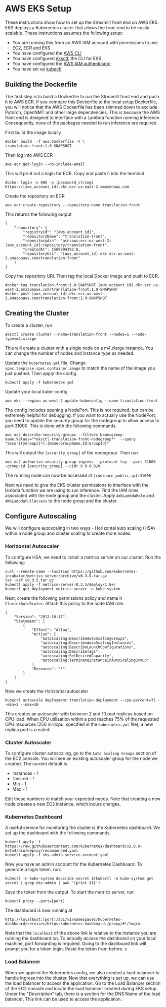 # AWS EKS Setup

These instructions show how to set up the Streamlit front end on AWS EKS. EKS deploys a Kuberentes cluster that allows the front end to be easily scalable. These instructions assumes the following setup:
 * You are running this from an AWS IAM account with permissions to use EC2, ECR and EKS
 * You have configured the [AWS CLI](https://aws.amazon.com/cli/)
 * You have configured [eksctl](https://eksctl.io/), the CLI for EKS
 * You have configured the [AWS IAM authenticator](https://docs.aws.amazon.com/eks/latest/userguide/install-aws-iam-authenticator.html)
 * You have set up [kubectl](https://kubernetes.io/docs/tasks/tools/install-kubectl/)

## Building the Dockerfile

The first step is to build a Dockerfile to run the Streamlit front end and push it to AWS ECR. If you compare this Dockerfile to the local setup Dockerfile, you will notice that the AWS Dockerfile has been slimmed down to exclude Pytorch, OpenNMT and other large dependencies. This is because the AWS front end is designed to interface with a Lambda function running inference. Consequently, none of the packages needed to run inference are required.

First build the image locally

    docker build  -f aws.Dockerfile -t \
    translation-front:1.0-SNAPSHOT .

Then log into AWS ECR

    aws ecr get-login --no-include-email

This will print out a login for ECR. Copy and paste it into the terminal

    docker login -u AWS -p [password_string] https://[aws_account_id].dkr.ecr.us-east-2.amazonaws.com

Create the repository on ECR

    aws ecr create-repository --repository-name translation-front

This returns the following output

```
{
    "repository": {
        "registryId": "[aws_account_id]",
        "repositoryName": "translation-front",
        "repositoryArn": "arn:aws:ecr:us-west-2:[aws_account_id]:repository/translation-front",
        "createdAt": 1569994192.0,
        "repositoryUri": "[aws_account_id].dkr.ecr.us-west-2.amazonaws.com/translation-front"
    }
}
```
Copy the repository URI. Then tag the local Docker image and push to ECR.

    docker tag translation-front:1.0-SNAPSHOT [aws_account_id].dkr.ecr.us-west-2.amazonaws.com/translation-front:1.0-SNAPSHOT
    docker push [aws_account_id].dkr.ecr.us-west-2.amazonaws.com/translation-front:1.0-SNAPSHOT

## Creating the Cluster

To create a cluster, run 

    eksctl create cluster --name=translation-front --nodes=1 --node-type=m4.xlarge

This will create a cluster with a single node on a m4.xlarge instance. You can change the number of nodes and instance type as needed.

Update the `kubernetes.yml` file. Change `spec.templace.spec.container.image` to match the name of the image you just pushed. Then apply the config.

    kubectl apply -f kubernetes.yml

Update your local kube-config

    aws eks --region us-west-2 update-kubeconfig --name translation-front

The config includes opening a NodePort. This is not required, but can be extremely helpful for debugging. If you want to actually use the NodePort, you need to update the security group for the nodegroup to allow access to port 31000. This is done with the following commands.

    aws ec2 describe-security-groups --filters Name=group-name,Values="*eksctl-translation-front-nodegroup*"  --query "SecurityGroups[*].{Name:GroupName,ID:GroupId}"

This will output the `[security_group]` of the nodegroup. Then run

    aws ec2 authorize-security-group-ingress --protocol tcp --port 31000 --group-id [security_group] --cidr 0.0.0.0/0

The running node can now be accessed at `[instance_public_ip]:31000`

Next we need to give the EKS cluster permissions to interface with the lambda function we are using to run inference. Find the IAM roles associated with the node group and the cluster. Apply `AWSLambdaRole` and `AWSLambdaFullAccess` to the node group and the cluster.

## Configure Autoscaling

We will configure autoscaling in two ways - Horizontal auto scaling (HSA) within a node group and cluster scaling to create more nodes.


### Horizontal Autoscaler

To configure HSA, we need to install a metrics server on our cluster. Run the following:

    curl --remote-name --location https://github.com/kubernetes-incubator/metrics-server/archive/v0.3.5.tar.gz
    tar -xzf v0.3.5.tar.gz
    kubectl apply -f metrics-server-0.3.5/deploy/1.8+/
    kubectl get deployment metrics-server -n kube-system

Next, create the following permissions policy and name it `ClusterAutoScaler`. Attach this policy to the node IAM role.

    {
        "Version": "2012-10-17",
        "Statement": [
            {
                "Effect": "Allow",
                "Action": [
                    "autoscaling:DescribeAutoScalingGroups",
                    "autoscaling:DescribeAutoScalingInstances",
                    "autoscaling:DescribeLaunchConfigurations",
                    "autoscaling:DescribeTags",
                    "autoscaling:SetDesiredCapacity",
                    "autoscaling:TerminateInstanceInAutoScalingGroup"
                ],
                "Resource": "*"
            }
        ]
    }

Now we create the Horizontal autoscaler

    kubectl autoscale deployment translation-deployment --cpu-percent=75 --min=2 --max=10

This creates an autoscaler with between 2 and 10 pod replicas based on CPU load. When CPU utilization within a pod reaches 75% of the requested CPU resources (250 millicpu, specified in the `kubernetes.yml` file), a new replica pod is created.

### Cluster Autoscaler

To configure cluster autoscaling, go to the `Auto Scaling Groups` section of the EC2 console. You will see an existing autoscaler group for the node we created. The current default is 
 * Instances - 1
 * Desired - 1
 * Min - 1
 * Max - 1

Edit these numbers to match your expected needs. Note that creating a new node creates a new EC2 instance, which incurs charges.

### Kubernetes Dashboard

A useful service for monitoring the cluster is the Kubernetes dashboard. We set up the dashboard with the following commands.

    kubectl apply -f https://raw.githubusercontent.com/kubernetes/dashboard/v2.0.0-beta4/aio/deploy/recommended.yaml
    kubectl apply -f eks-admin-service-account.yaml

Now you have an admin account for the Kubernetes Dashboard. To generate a login token, run:

    kubectl -n kube-system describe secret $(kubectl -n kube-system get secret | grep eks-admin | awk '{print $1}')

Save the token from the output. To start the metrics server, run:

    kubectl proxy --port=[port]

The dashboard is now running at 

    http://localhost:[port]/api/v1/namespaces/kubernetes-dashboard/services/https:kubernetes-dashboard:/proxy/#!/login

Note that the `localhost` of the above link is relative to the instance you are running the dashboard on. To actually access the dashboard on your local machine, port forwarding is required. Going to the dashboard link will prompt you for a token login. Paste the token from before. s

### Load Balancer

When we applied the Kubernetes config, we also created a load balancer to handle ingress into the cluster. Now that everything is set up, we can use the load balancer to access the application. Go to the Load Balancer section of the EC2 console and locate the load balancer created during EKS setup. Under the "Description" tab, there is a section for the DNS Name of the load balancer. This link can be used to access the application.